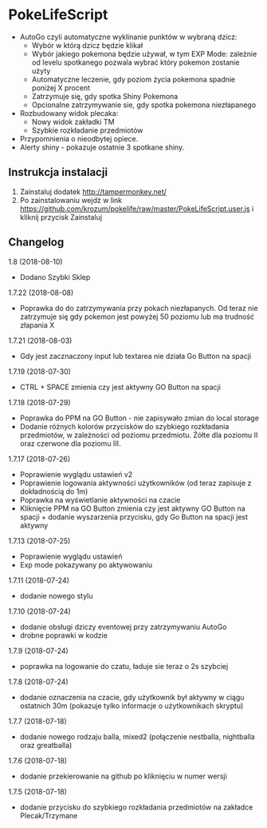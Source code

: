 # PokeLifeScript

* AutoGo czyli automatyczne wyklinanie punktów w wybraną dzicz:
  - Wybór w którą dzicz będzie klikał
  - Wybór jakiego pokemona będzie używał, w tym EXP Mode:  zależnie od levelu spotkanego pozwala wybrać który pokemon zostanie użyty
  - Automatyczne leczenie, gdy poziom życia pokemona spadnie poniżej X procent
  - Zatrzymuje się, gdy spotka Shiny Pokemona
  - Opcionalne zatrzymywanie sie, gdy spotka pokemona niezłapanego
* Rozbudowany widok plecaka:
  - Nowy widok zakładki TM
  - Szybkie rozkładanie przedmiotów
* Przypomnienia o nieodbytej opiece.
* Alerty shiny - pokazuje ostatnie 3 spotkane shiny.

Instrukcja instalacji
---------

1. Zainstaluj dodatek http://tampermonkey.net/
2. Po zainstalowaniu wejdż w link https://github.com/krozum/pokelife/raw/master/PokeLifeScript.user.js i kliknij przycisk Zainstaluj


Changelog
---------
1.8 (2018-08-10)
* Dodano Szybki Sklep

1.7.22 (2018-08-08)
* Poprawka do do zatrzymywania przy pokach niezłapanych. Od teraz nie zatrzymuje się gdy pokemon jest powyżej 50 poziomu lub ma trudność złapania X

1.7.21 (2018-08-03)
* Gdy jest zacznaczony input lub textarea nie działa Go Button na spacji

1.7.19 (2018-07-30)
* CTRL + SPACE zmienia czy jest aktywny GO Button na spacji

1.7.18 (2018-07-29)
* Poprawka do PPM na GO Button - nie zapisywało zmian do local storage
* Dodanie różnych kolorów przycisków do szybkiego rozkładania przedmiotów, w zależności od poziomu przedmiotu. Źółte dla poziomu II oraz czerwone dla poziomu III.

1.7.17 (2018-07-26)
* Poprawienie wyglądu ustawień v2
* Poprawienie logowania aktywności użytkowników (od teraz zapisuje z dokładnością do 1m)
* Poprawka na wyświetlanie aktywności na czacie
* Kliknięcie PPM na GO Button zmienia czy jest aktywny GO Button na spacji + dodanie wyszarzenia przycisku, gdy Go Button na spacji jest aktywny

1.7.13 (2018-07-25)
* Poprawienie wyglądu ustawień
* Exp mode pokazywany po aktywowaniu

1.7.11 (2018-07-24)
* dodanie nowego stylu

1.7.10 (2018-07-24)
* dodanie obsługi dziczy eventowej przy zatrzymywaniu AutoGo
* drobne poprawki w kodzie

1.7.9 (2018-07-24)
* poprawka na logowanie do czatu, ładuje sie teraz o 2s szybciej

1.7.8 (2018-07-24)
* dodanie oznaczenia na czacie, gdy użytkownik był aktywny w ciągu ostatnich 30m (pokazuje tylko informacje o użytkownikach skryptu)

1.7.7 (2018-07-18)
* dodanie nowego rodzaju balla, mixed2 (połączenie nestballa, nightballa oraz greatballa)

1.7.6 (2018-07-18)
* dodanie przekierowanie na github po kliknięciu w numer wersji

1.7.5 (2018-07-18)
* dodanie przycisku do szybkiego rozkładania przedmiotów na zakładce Plecak/Trzymane
